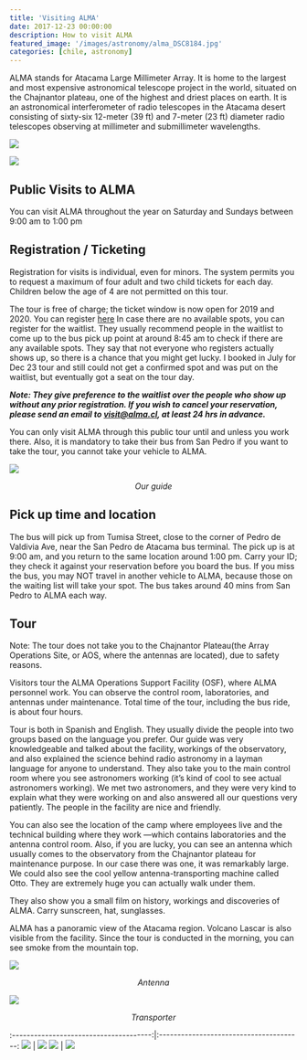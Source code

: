 ```yaml
---
title: 'Visiting ALMA'
date: 2017-12-23 00:00:00
description: How to visit ALMA
featured_image: '/images/astronomy/alma_DSC8184.jpg'
categories: [chile, astronomy]
---
```


ALMA stands for Atacama Large Millimeter Array. It is home to the largest and most expensive astronomical telescope project in the world, situated on the Chajnantor plateau, one of the highest and driest places on earth. It is an astronomical interferometer of radio telescopes in the Atacama desert consisting of sixty-six 12-meter (39 ft) and 7-meter (23 ft) diameter radio telescopes observing at millimeter and submillimeter wavelengths.

![](/images/astronomy/alma_DSC8155.jpg)

![](/images/astronomy/alma_DSC8184.jpg)

## Public Visits to ALMA
You can visit ALMA throughout the year on Saturday and Sundays between 9:00 am to 1:00 pm


## Registration / Ticketing
Registration for visits is individual, even for minors. The system permits you to request a maximum of four adult and two child tickets for each day.  Children below the age of 4 are not permitted on this tour.

The tour is free of charge; the ticket window is now open for 2019 and 2020. You can register [here](https://welcu.com/alma/visit-2019)
In case there are no available spots, you can register for the waitlist. They usually recommend people in the waitlist to come up to the bus pick up point at around 8:45 am to check if there are any available spots. They say that not everyone who registers actually shows up, so there is a chance that you might get lucky. I booked in July for Dec 23 tour and still could not get a confirmed spot and was put on the waitlist, but eventually got a seat on the tour day.

***Note: They give preference to the waitlist over the people who show up without any prior registration.
If you wish to cancel your reservation, please send an email to visit@alma.cl, at least 24 hrs in advance.***

You can only visit ALMA through this public tour until and unless you work there. Also, it is mandatory to take their bus from San Pedro if you want to take the tour, you cannot take your vehicle to ALMA.

![](/images/astronomy/alma_DSC8163.jpg)
*<center class="image-caption">Our guide</center>*


## Pick up time and location
The bus will pick up from Tumisa Street, close to the corner of Pedro de Valdivia Ave, near the San Pedro de Atacama bus terminal. The pick up is at 9:00 am, and you return to the same location around 1:00 pm. Carry your ID; they check it against your reservation before you board the bus.
If you miss the bus, you may NOT travel in another vehicle to ALMA, because those on the waiting list will take your spot.
The bus takes around 40 mins from San Pedro to ALMA each way.


## Tour
Note: The tour does not take you to the Chajnantor Plateau(the Array Operations Site, or AOS, where the antennas are located), due to safety reasons.

Visitors tour the ALMA Operations Support Facility (OSF), where ALMA personnel work. You can observe the control room, laboratories, and antennas under maintenance. Total time of the tour, including the bus ride, is about four hours.

Tour is both in Spanish and English. They usually divide the people into two groups based on the language you prefer. Our guide was very knowledgeable and talked about the facility, workings of the observatory, and also explained the science behind radio astronomy in a layman language for anyone to understand. They also take you to the main control room where you see astronomers working (it’s kind of cool to see actual astronomers working).  We met two astronomers, and they were very kind to explain what they were working on and also answered all our questions very patiently. The people in the facility are nice and friendly.

You can also see the location of the camp where employees live and the technical building where they work —which contains laboratories and the antenna control room. Also, if you are lucky, you can see an antenna which usually comes to the observatory from the Chajnantor plateau for maintenance purpose. In our case there was one, it was remarkably large. We could also see the cool yellow antenna-transporting machine called Otto. They are extremely huge you can actually walk under them.

They also show you a small film on history, workings and discoveries of ALMA.
Carry sunscreen, hat, sunglasses.

ALMA has a panoramic view of the Atacama region. Volcano Lascar is also visible from the facility. Since the tour is conducted in the morning, you can see smoke from the mountain top.


![](/images/astronomy/alma_DSC8183.jpg)
*<center class="image-caption">Antenna</center>*

![](/images/astronomy/alma_DSC8198.jpg)
*<center class="image-caption">Transporter</center>*


:--------------------------------------:|:---------------------------------------:
![](/images/astronomy/alma_DSC8180.jpg) |  ![](/images/astronomy/alma_DSC8175.jpg)
![](/images/astronomy/alma_DSC8167.jpg) |  ![](/images/astronomy/alma_DSC8173.jpg)

